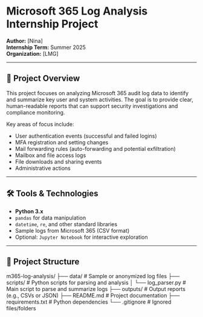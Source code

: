 # Microsoft 365 Log Analysis Internship Project

**Author:** [Nina]  
**Internship Term:** Summer 2025   
**Organization:** [LMG]

---

## 📘 Project Overview

This project focuses on analyzing Microsoft 365 audit log data to identify and summarize key user and system activities. The goal is to provide clear, human-readable reports that can support security investigations and compliance monitoring. 

Key areas of focus include:

- User authentication events (successful and failed logins)
- MFA registration and setting changes
- Mail forwarding rules (auto-forwarding and potential exfiltration)
- Mailbox and file access logs
- File downloads and sharing events
- Administrative actions

---

## 🛠️ Tools & Technologies

- **Python 3.x**
- `pandas` for data manipulation
- `datetime`, `re`, and other standard libraries
- Sample logs from Microsoft 365 (CSV format)
- Optional: `Jupyter Notebook` for interactive exploration

---

## 📁 Project Structure
m365-log-analysis/
├── data/ # Sample or anonymized log files
├── scripts/ # Python scripts for parsing and analysis
│ └── log_parser.py # Main script to parse and summarize logs
├── outputs/ # Output reports (e.g., CSVs or JSON)
├── README.md # Project documentation
├── requirements.txt # Python dependencies
└── .gitignore # Ignored files/folders

